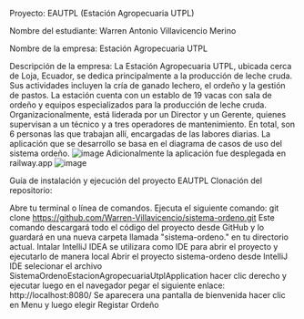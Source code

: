 Proyecto: EAUTPL (Estación Agropecuaria UTPL)

Nombre del estudiante: Warren Antonio Villavicencio Merino

Nombre de la empresa: Estación Agropecuaria UTPL

Descripción de la empresa: La Estación Agropecuaria UTPL, ubicada cerca de Loja, Ecuador, se dedica principalmente a la producción de leche cruda. Sus actividades incluyen la cría de ganado lechero, el ordeño y la gestión de pastos. La estación cuenta con un establo de 19 vacas con sala de ordeño y equipos especializados para la producción de leche cruda. Organizacionalmente, está liderada por un Director y un Gerente, quienes supervisan a un técnico y a tres operadores de mantenimiento. En total, son 6 personas las que trabajan allí, encargadas de las labores diarias.
La aplicación que se desarrollo se basa en el diagrama de casos de uso del sistema ordeño.
![image](https://github.com/user-attachments/assets/f30b81b9-6709-437b-9ce4-cd2918370cb5)
Adicionalmente la aplicación fue desplegada en railway.app
![image](https://github.com/user-attachments/assets/4968cdf3-0762-43f5-a634-d5682cfc8630)

Guía de instalación y ejecución del proyecto EAUTPL Clonación del repositorio:

Abre tu terminal o línea de comandos.
Ejecuta el siguiente comando:
git clone https://github.com/Warren-Villavicencio/sistema-ordeno.git
Este comando descargará todo el código del proyecto desde GitHub y lo guardará en una nueva carpeta llamada "sistema-ordeno." en tu directorio actual. 
Intalar IntelliJ IDEA se utilizara como IDE para abrir el proyecto y ejecutarlo de manera local
Abrir el proyecto sistema-ordeno desde IntelliJ IDE
selecionar el archivo SistemaOrdenoEstacionAgropecuariaUtplApplication hacer clic derecho y ejecutar 
luego en el navegador pegar el siguiente enlace: http://localhost:8080/
Se aparecera una pantalla de bienvenida hacer clic en Menu y luego elegir Registar Ordeño

